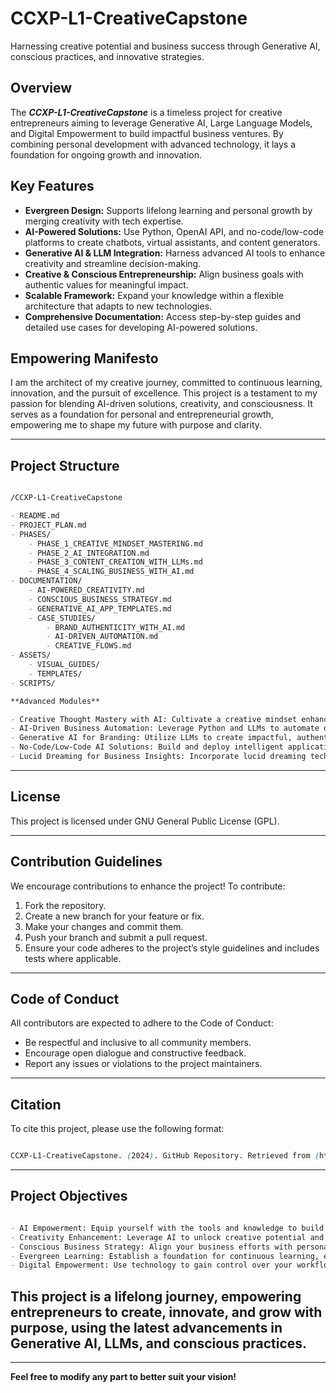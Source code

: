 # CCXP-L1-CreativeCapstone
Harnessing creative potential and business success through Generative AI, conscious practices, and innovative strategies.

## Overview

The ***CCXP-L1-CreativeCapstone*** is a timeless project for creative entrepreneurs aiming to leverage Generative AI, Large Language Models, and Digital Empowerment to build impactful business ventures. By combining personal development with advanced technology, it lays a foundation for ongoing growth and innovation.

## Key Features

- **Evergreen Design:** Supports lifelong learning and personal growth by merging creativity with tech expertise.
- **AI-Powered Solutions:** Use Python, OpenAI API, and no-code/low-code platforms to create chatbots, virtual assistants, and content generators.
- **Generative AI & LLM Integration:** Harness advanced AI tools to enhance creativity and streamline decision-making.
- **Creative & Conscious Entrepreneurship:** Align business goals with authentic values for meaningful impact.
- **Scalable Framework:** Expand your knowledge within a flexible architecture that adapts to new technologies.
- **Comprehensive Documentation:** Access step-by-step guides and detailed use cases for developing AI-powered solutions.


## Empowering Manifesto

I am the architect of my creative journey, committed to continuous learning, innovation, and the pursuit of excellence. This project is a testament to my passion for blending AI-driven solutions, creativity, and consciousness. It serves as a foundation for personal and entrepreneurial growth, empowering me to shape my future with purpose and clarity.


---

## Project Structure

```markdown

/CCXP-L1-CreativeCapstone

- README.md
- PROJECT_PLAN.md
- PHASES/
    - PHASE_1_CREATIVE_MINDSET_MASTERING.md
    - PHASE_2_AI_INTEGRATION.md
    - PHASE_3_CONTENT_CREATION_WITH_LLMs.md
    - PHASE_4_SCALING_BUSINESS_WITH_AI.md
- DOCUMENTATION/
    - AI-POWERED_CREATIVITY.md
    - CONSCIOUS_BUSINESS_STRATEGY.md
    - GENERATIVE_AI_APP_TEMPLATES.md
    - CASE_STUDIES/
        - BRAND_AUTHENTICITY_WITH_AI.md
        - AI-DRIVEN_AUTOMATION.md
        - CREATIVE_FLOWS.md
- ASSETS/
    - VISUAL_GUIDES/
    - TEMPLATES/
- SCRIPTS/

**Advanced Modules**

- Creative Thought Mastery with AI: Cultivate a creative mindset enhanced by Generative AI tools and techniques.
- AI-Driven Business Automation: Leverage Python and LLMs to automate daily business operations and optimize workflows.
- Generative AI for Branding: Utilize LLMs to create impactful, authentic content for marketing and branding purposes.
- No-Code/Low-Code AI Solutions: Build and deploy intelligent applications like virtual assistants without extensive coding knowledge.
- Lucid Dreaming for Business Insights: Incorporate lucid dreaming techniques into your business strategy, supported by AI tools for deeper insights.

```
---

## License

This project is licensed under GNU General Public License (GPL).

---

## Contribution Guidelines

We encourage contributions to enhance the project! To contribute:

1. Fork the repository.
2. Create a new branch for your feature or fix.
3. Make your changes and commit them.
4. Push your branch and submit a pull request.
5. Ensure your code adheres to the project’s style guidelines and includes tests where applicable.

---

## Code of Conduct

All contributors are expected to adhere to the Code of Conduct:

- Be respectful and inclusive to all community members.
- Encourage open dialogue and constructive feedback.
- Report any issues or violations to the project maintainers.

---

## Citation

To cite this project, please use the following format:

```css

CCXP-L1-CreativeCapstone. (2024). GitHub Repository. Retrieved from (https://github.com/Vewiser)

```
---


## Project Objectives

```markdown

- AI Empowerment: Equip yourself with the tools and knowledge to build intelligent, scalable solutions with Generative AI and LLMs.
- Creativity Enhancement: Leverage AI to unlock creative potential and deliver innovative solutions across various industries.
- Conscious Business Strategy: Align your business efforts with personal values, fostering authenticity and long-term growth.
- Evergreen Learning: Establish a foundation for continuous learning, ensuring you stay relevant as technologies evolve.
- Digital Empowerment: Use technology to gain control over your workflow, streamline operations, and enhance both personal and professional development.

```

## This project is a lifelong journey, empowering entrepreneurs to create, innovate, and grow with purpose, using the latest advancements in Generative AI, LLMs, and conscious practices.

---

**Feel free to modify any part to better suit your vision!**
